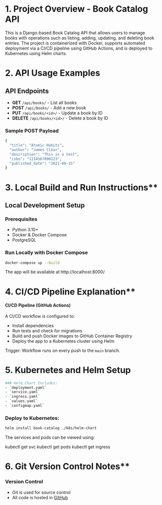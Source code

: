
# 1. Project Overview - Book Catalog API

This is a Django-based Book Catalog API that allows users to manage books with operations such as listing, adding, updating, and deleting book entries. The project is containerized with Docker, supports automated deployment via a CI/CD pipeline using GitHub Actions, and is deployed to Kubernetes using Helm charts.

# 2. API Usage Examples

## API Endpoints

- **GET** `/api/books/` - List all books
- **POST** `/api/books/` - Add a new book
- **PUT** `/api/books/<id>/` - Update a book by ID
- **DELETE** `/api/books/<id>/` - Delete a book by ID

### Sample POST Payload 

```bash
{
  "title": "Atomic Habits",
  "author": "James Clear",
  "description": "This is a test",
  "isbn": "1234567890123",
  "published_date": "2021-09-15"
}
```

# 3. Local Build and Run Instructions**

##  Local Development Setup

### Prerequisites
- Python 3.10+
- Docker & Docker Compose
- PostgreSQL

### Run Locally with Docker Compose
```bash
docker-compose up --build
```

The app will be available at http://localhost:8000/


# 4. CI/CD Pipeline Explanation**

#### CI/CD Pipeline (GitHub Actions)

A CI/CD workflow is configured to:
- Install dependencies
- Run tests and check for migrations
- Build and push Docker images to GitHub Container Registry
- Deploy the app to a Kubernetes cluster using Helm

Trigger: Workflow runs on every push to the `main` branch.


# 5. Kubernetes and Helm Setup

```bash
### Helm Chart Includes:
- `deployment.yaml`
- `service.yaml`
- `ingress.yaml`
- `values.yaml`
- `configmap.yaml`
```

### Deploy to Kubernetes:
```bash
helm install book-catalog ./k8s/helm-chart

```

The services and pods can be viewed using:

kubectl get svc
kubectl get pods
kubectl get ingress


# 6. Git Version Control Notes**

### Version Control

- Git is used for source control
- All code is hosted in [GitHub](https://github.com)



